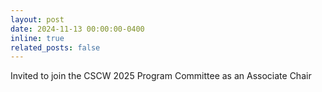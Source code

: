 ```yaml
---
layout: post
date: 2024-11-13 00:00:00-0400
inline: true
related_posts: false
---
```


Invited to join the CSCW 2025 Program Committee as an Associate Chair
